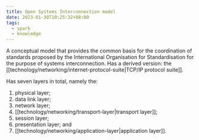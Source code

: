 ```yaml
---
title: Open Systems Interconnection model
date: 2023-01-30T10:25:32+08:00
tags:
  - spark
  - knowledge
---
```


A conceptual model that provides the common basis for the coordination of standards proposed by the International Organisation for Standardisation for the purpose of systems interconnection. Has a derived version: the [[technology/networking/internet-protocol-suite|TCP/IP protocol suite]].

Has seven layers in total, namely the:
1. physical layer;
2. data link layer;
3. network layer;
4. [[technology/networking/transport-layer|transport layer]];
5. session layer;
6. presentation layer; and
7. [[technology/networking/application-layer|application layer]].
